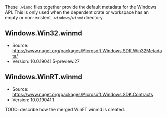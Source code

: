 These `.winmd` files together provide the default metadata for the Windows API. This is only used when the
dependent crate or workspace has an empty or non-existent `.windows/winmd` directory.

## Windows.Win32.winmd
- Source: https://www.nuget.org/packages/Microsoft.Windows.SDK.Win32Metadata/
- Version: 10.0.19041.5-preview.27

## Windows.WinRT.winmd
- Source: https://www.nuget.org/packages/Microsoft.Windows.SDK.Contracts
- Version: 10.0.19041.1

TODO: describe how the merged WinRT winmd is created.
